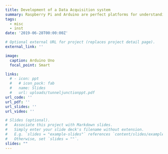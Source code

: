 ```yaml
---
title: Development of a Data Acquisition system
summary: Raspberry Pi and Arduino are perfect platforms for understanding fast and automated data-acquisition systems. I automated some UG lab experiments using both Arduino and Raspberry Pi involving data-acquisition, pre-processing scripts and final data analysis on a computer.
tags:
  - misc
  - inst
date: '2019-06-28T00:00:00Z'

# Optional external URL for project (replaces project detail page).
external_link: ''

image:
  caption: Arduino Uno 
  focal_point: Smart

links:
  # - icon: ppt
  #   # icon_pack: fab
  #   name: Slides
  #   url: uploads/tunneljunctionppt.pdf
url_code: ''
url_pdf: ''
url_slides: ''
url_video: ''

# Slides (optional).
#   Associate this project with Markdown slides.
#   Simply enter your slide deck's filename without extension.
#   E.g. `slides = "example-slides"` references `content/slides/example-slides.md`.
#   Otherwise, set `slides = ""`.
slides: ""
---
```

